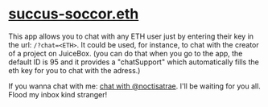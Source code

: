 # [succus-soccor.eth](https://jb-hack1.vercel.app/)
This app allows you to chat with any ETH user just by entering their key in the url: `/?chat=<ETH>`. It could be used, for instance, to chat with the creator of a project on JuiceBox. (you can do that when you go to the app, the default ID is 95 and it provides a "chatSupport" which automatically fills the eth key for you to chat with the adress.)

If you wanna chat with me: [chat with @noctisatrae](https://jb-hack1.vercel.app/?chat=0x84673f99d9807780ce5Db4c3A980d708535d9604). I'll be waiting for you all. Flood my inbox kind stranger!
